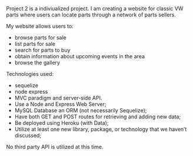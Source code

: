 Project 2 is a indiviualized project. I am creating a website for classic VW parts where users can locate parts through a network of parts sellers. 

My website allows users to: 
- browse parts for sale
- list parts for sale
- search for parts to buy
- obtain information about upcoming events in the area
- browse the gallery 


Technologies used: 
- sequelize
- node express
- MVC paradigm and server-side API.
- Use a Node and Express Web Server;
- MySQL Database an ORM (not necessarily Sequelize);
- Have both GET and POST routes for retrieving and adding new data;
- Be deployed using Heroku (with Data);
- Utilize at least one new library, package, or technology that we haven’t discussed;


No third party API is utilized at this time. 
